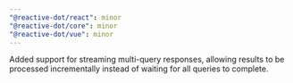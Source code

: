 ```yaml
---
"@reactive-dot/react": minor
"@reactive-dot/core": minor
"@reactive-dot/vue": minor
---
```


Added support for streaming multi-query responses, allowing results to be processed incrementally instead of waiting for all queries to complete.
